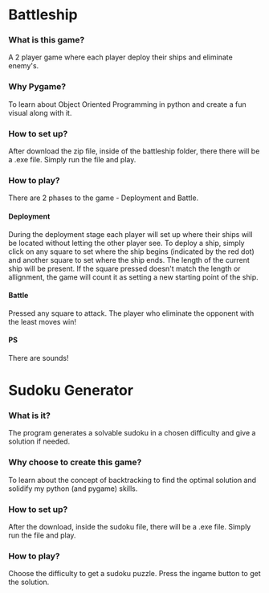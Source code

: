 # Battleship

### What is this game?
A 2 player game where each player deploy their ships and eliminate enemy's.

### Why Pygame?
To learn about Object Oriented Programming in python and create a fun visual along with it.

### How to set up?
After download the zip file, inside of the battleship folder, there there will be a .exe file. Simply run the file and play.

### How to play?
There are 2 phases to the game - Deployment and Battle.
#### Deployment
During the deployment stage each player will set up where their ships will be located without letting the other player see. To deploy a ship, simply click on any square
to set where the ship begins (indicated by the red dot) and another square to set where the ship ends. The length of the current ship will be present. If the square pressed doesn't match the length
or allignment, the game will count it as setting a new starting point of the ship.
#### Battle
Pressed any square to attack. The player who eliminate the opponent with the least moves win!
#### PS
There are sounds!


# Sudoku Generator

### What is it?
The program generates a solvable sudoku in a chosen difficulty and give a solution if needed.

### Why choose to create this game?
To learn about the concept of backtracking to find the optimal solution and solidify my python (and pygame) skills.

### How to set up?
After the download, inside the sudoku file, there will be a .exe file. Simply run the file and play.

### How to play?
Choose the difficulty to get a sudoku puzzle. Press the ingame button to get the solution.
